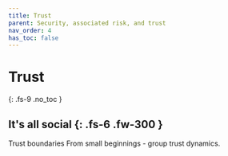 ```yaml
---
title: Trust
parent: Security, associated risk, and trust
nav_order: 4
has_toc: false
---
```


# Trust
{: .fs-9 .no_toc }


It's all social
{: .fs-6 .fw-300 }
----

Trust boundaries
From small beginnings - group trust dynamics.
